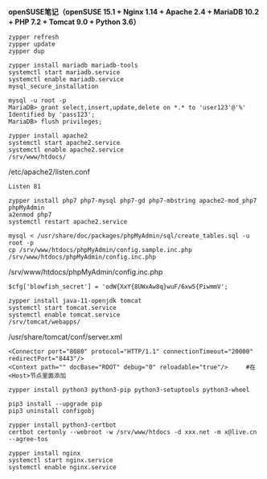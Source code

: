 **openSUSE笔记（openSUSE 15.1 + Nginx 1.14 + Apache 2.4 + MariaDB 10.2 + PHP 7.2 + Tomcat 9.0 + Python 3.6）**
```
zypper refresh
zypper update
zypper dup
```
```
zypper install mariadb mariadb-tools
systemctl start mariadb.service
systemctl enable mariadb.service
mysql_secure_installation
```
```
mysql -u root -p
MariaDB> grant select,insert,update,delete on *.* to 'user123'@'%' Identified by 'pass123'; 
MariaDB> flush privileges;
```
```
zypper install apache2
systemctl start apache2.service
systemctl enable apache2.service
/srv/www/htdocs/
```
/etc/apache2/listen.conf
```
Listen 81
```
```
zypper install php7 php7-mysql php7-gd php7-mbstring apache2-mod_php7 phpMyAdmin
a2enmod php7
systemctl restart apache2.service

mysql < /usr/share/doc/packages/phpMyAdmin/sql/create_tables.sql -u root -p
cp /srv/www/htdocs/phpMyAdmin/config.sample.inc.php  /srv/www/htdocs/phpMyAdmin/config.inc.php
```
/srv/www/htdocs/phpMyAdmin/config.inc.php
```
$cfg['blowfish_secret'] = 'odW{XxY{8UWxAw8q}wuF/6xw5{PiwmmV';
```
```
zypper install java-11-openjdk tomcat
systemctl start tomcat.service
systemctl enable tomcat.service
/srv/tomcat/webapps/
```
/usr/share/tomcat/conf/server.xml
```
<Connector port="8080" protocol="HTTP/1.1" connectionTimeout="20000" redirectPort="8443"/>
<Context path="" docBase="ROOT" debug="0" reloadable="true"/>     #在<Host>节点里面添加
```
```
zypper install python3 python3-pip python3-setuptools python3-wheel

pip3 install --upgrade pip
pip3 uninstall configobj

zypper install python3-certbot
certbot certonly --webroot -w /srv/www/htdocs -d xxx.net -m x@live.cn --agree-tos
```
```
zypper install nginx
systemctl start nginx.service
systemctl enable nginx.service
```
